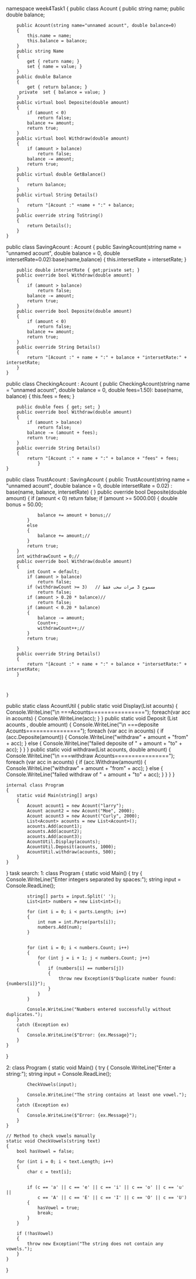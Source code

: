 namespace week4Task1
{
  public  class Acount
    {
        public string name;
        public double balance;

        public Acount(string name="unnamed acount", double balance=0)
        {
            this.name = name;
            this.balance = balance;
        }
        public string Name
        {
            get { return name; }
            set { name = value; }
        }
        public double Balance
        {
            get { return balance; }
         private  set { balance = value; }
        }
        public virtual bool Deposite(double amount)
        {
            if (amount < 0)
                return false;
            balance += amount;
            return true;
        }
        public virtual bool Withdraw(double amount)
        {
            if (amount > balance)
                return false;
            balance -= amount;
            return true;
        }
        public virtual double GetBalance()
        {
            return balance;
        }
        public virtual String Details()
        {
            return "[Acount :" +name + ":" + balance;
        }
        public override string ToString()
        {
            return Details();
        }
    }
   public class SavingAcount : Acount
    {
        public SavingAcount(string name = "unnamed acount", double balance = 0, double intersetRate=0.02):base(name,balance)
        {
            this.intersetRate = intersetRate;
        }

        public double intersetRate { get;private set; }
        public override bool Withdraw(double amount)
        {
            if (amount > balance)
                return false;
            balance -= amount;
            return true;
        }
        public override bool Deposite(double amount)
        {
            if (amount < 0)
                return false;
            balance += amount;
            return true;
        }
        public override String Details()
        {
            return "[Acount :" + name + ":" + balance + "intersetRate:" + intersetRate;
        }
    }
   public class CheckingAcount : Acount
    {
        public CheckingAcount(string name = "unnamed acount", double balance = 0, double fees=1.50): base(name, balance)
        {
            this.fees = fees;
        }

        public double fees { get; set; }
        public override bool Withdraw(double amount)
        {
            if (amount > balance)
                return false;
            balance -= (amount + fees);
            return true;
        }
        public override String Details()
        {
            return "[Acount :" + name + ":" + balance + "fees" + fees;
                }
    }
  public  class TrustAcount : SavingAcount
    {
        public TrustAcount(string name = "unnamed acount", double balance = 0, double intersetRate = 0.02) : base(name, balance, intersetRate) { }
        public override bool Deposite(double amount)
        {
            if (amount < 0)
                return false;
            if (amount >= 5000.00)
            {
                double bonus = 50.00;

                balance += amount + bonus;//
            }
            else
            {
                balance += amount;//
            }
            return true;
        }
        int withdrawCount = 0;//
        public override bool Withdraw(double amount)
        {
            int Count = default;
            if (amount > balance)
                return false;
            if (withdrawCount >= 3)   // مسموح 3 مرات سحب فقط
                return false;
            if (amount > 0.20 * balance)//
                return false;
            if (amount < 0.20 * balance)
            {
                balance -= amount;
                Count++;
                withdrawCount++;//
            }
            return true;

        }
        public override String Details()
        {
            return "[Acount :" + name + ":" + balance + "intersetRate:" + intersetRate;
        }



    }
   public static class AcountUtil
    {
       public  static  void  Display(List<Acount> acounts)
        {
            Console.WriteLine("\n ===Acounts================");
            foreach(var acc in acounts)
            {
                Console.WriteLine(acc);
            }
        }
      public   static void Deposit (List<Acount> acounts , double amount)
        {
            Console.WriteLine("\n ===deposite  Acounts================");
            foreach (var acc in acounts)
            {
                if (acc.Deposite(amount))
                {
                    Console.WriteLine("withdraw" + amount + "from" + acc);
                }
                else
                {
                    Console.WriteLine("failed deposite of " + amount + "to" + acc);
                }
            }
        }
       public  static void withdraw(List<Acount> acounts, double amount)
        {
            Console.WriteLine("\n ===withdraw  Acounts================");
            foreach (var acc in acounts)
            {
                if (acc.Withdraw(amount))
                {
                    Console.WriteLine("withdraw" + amount + "from" + acc);
                }
                else
                {
                    Console.WriteLine("failed withdraw of " + amount + "to" + acc);
                }
            }
        }
    }

    internal class Program
    {
        static void Main(string[] args)
        {
            Acount acount1 = new Acount("larry");
            Acount acount2 = new Acount("Moe", 2000);
            Acount acount3 = new Acount("Curly", 2000);
            List<Acount> acounts = new List<Acount>();
            acounts.Add(acount1);
            acounts.Add(acount2);
            acounts.Add(acount3);
            AcountUtil.Display(acounts);
            AcountUtil.Deposit(acounts, 1000);
            AcountUtil.withdraw(acounts, 500);
        }
    }
}
task search:
1:
class Program
{
    static void Main()
    {
        try
        {
            Console.WriteLine("Enter integers separated by spaces:");
            string input = Console.ReadLine();

          
            string[] parts = input.Split(' ');
            List<int> numbers = new List<int>();

            for (int i = 0; i < parts.Length; i++)
            {
                int num = int.Parse(parts[i]);
                numbers.Add(num);
            }

          
            for (int i = 0; i < numbers.Count; i++)
            {
                for (int j = i + 1; j < numbers.Count; j++)
                {
                    if (numbers[i] == numbers[j])
                    {
                        throw new Exception($"Duplicate number found: {numbers[i]}");
                    }
                }
            }

            Console.WriteLine("Numbers entered successfully without duplicates.");
        }
        catch (Exception ex)
        {
            Console.WriteLine($"Error: {ex.Message}");
        }
    }
}

2:
class Program
{
    static void Main()
    {
        try
        {
            Console.WriteLine("Enter a string:");
            string input = Console.ReadLine();

            CheckVowels(input);

            Console.WriteLine("The string contains at least one vowel.");
        }
        catch (Exception ex)
        {
            Console.WriteLine($"Error: {ex.Message}");
        }
    }

    // Method to check vowels manually
    static void CheckVowels(string text)
    {
        bool hasVowel = false;

        for (int i = 0; i < text.Length; i++)
        {
            char c = text[i];

           
            if (c == 'a' || c == 'e' || c == 'i' || c == 'o' || c == 'u' ||
                c == 'A' || c == 'E' || c == 'I' || c == 'O' || c == 'U')
            {
                hasVowel = true;
                break;
            }
        }

        if (!hasVowel)
        {
            throw new Exception("The string does not contain any vowels.");
        }
    }
}
